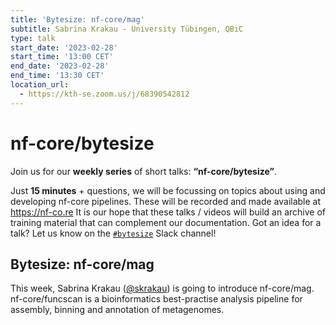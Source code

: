 ```yaml
---
title: 'Bytesize: nf-core/mag'
subtitle: Sabrina Krakau - University Tübingen, QBiC
type: talk
start_date: '2023-02-28'
start_time: '13:00 CET'
end_date: '2023-02-28'
end_time: '13:30 CET'
location_url:
  - https://kth-se.zoom.us/j/68390542812
---
```


# nf-core/bytesize

Join us for our **weekly series** of short talks: **“nf-core/bytesize”**.

Just **15 minutes** + questions, we will be focussing on topics about using and developing nf-core pipelines.
These will be recorded and made available at <https://nf-co.re>
It is our hope that these talks / videos will build an archive of training material that can complement our documentation. Got an idea for a talk? Let us know on the [`#bytesize`](https://nfcore.slack.com/channels/bytesize) Slack channel!

## Bytesize: nf-core/mag

This week, Sabrina Krakau ([@skrakau](https://github.com/skrakau)) is going to introduce nf-core/mag. nf-core/funcscan is a bioinformatics best-practise analysis pipeline for assembly, binning and annotation of metagenomes.
